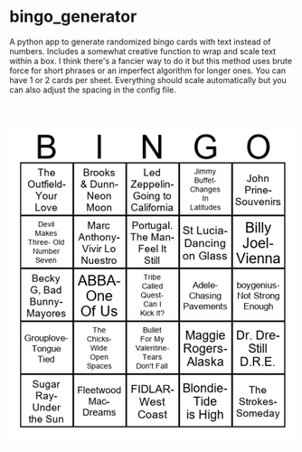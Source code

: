 # bingo_generator
A python app to generate randomized bingo cards with text instead of numbers. Includes a somewhat creative function to wrap and scale text within a box. I think there's a fancier way to do it but this method uses brute force for short phrases or an imperfect algorithm for longer ones. You can have 1 or 2 cards per sheet. Everything should scale automatically but you can also adjust the spacing in the config file.

<br> <br> 


![bingo](https://github.com/a-brick-wall/bingo_generator/blob/main/page_1.png)
